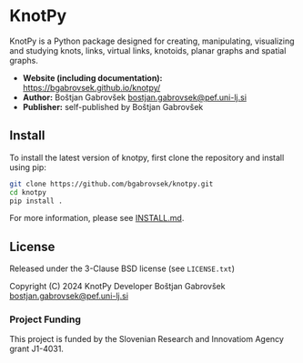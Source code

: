 # KnotPy

KnotPy is a Python package designed for creating, manipulating, visualizing and studying knots, links, virtual links, knotoids, planar graphs and spatial graphs.

- **Website (including documentation):** https://bgabrovsek.github.io/knotpy/
- **Author:** Boštjan Gabrovšek <bostjan.gabrovsek@pef.uni-lj.si>
- **Publisher:** self-published by Boštjan Gabrovšek

## Install

To install the latest version of knotpy, first clone the repository and install using pip:

```bash
git clone https://github.com/bgabrovsek/knotpy.git
cd knotpy
pip install .
```

For more information, please see [INSTALL.md](INSTALL.md).

## License

Released under the 3-Clause BSD license (see `LICENSE.txt`)

   Copyright (C) 2024 KnotPy Developer
   Boštjan Gabrovšek <bostjan.gabrovsek@pef.uni-lj.si>



### Project Funding

This project is funded by the Slovenian Research and Innovatiom Agency grant J1-4031.
